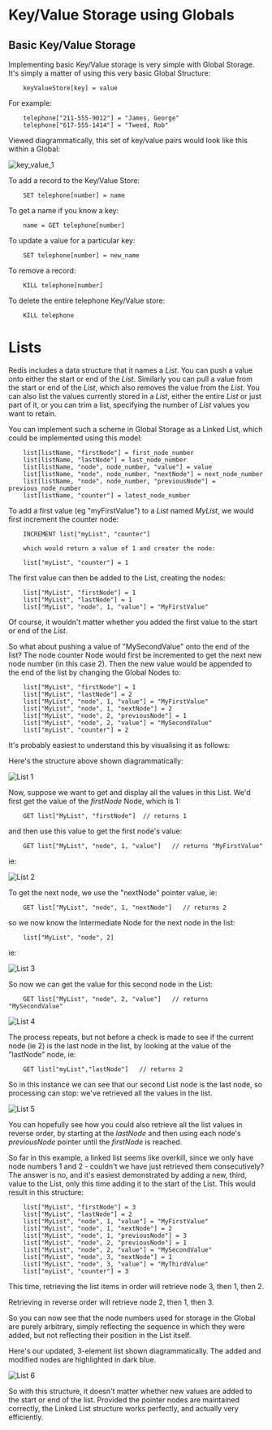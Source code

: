 # Key/Value Storage using Globals

## Basic Key/Value Storage


Implementing basic Key/Value storage is very simple with Global Storage.  It's simply a matter of using this very basic Global Structure:

        keyValueStore[key] = value


For example:

        telephone["211-555-9012"] = "James, George"
        telephone["617-555-1414"] = "Tweed, Rob" 

Viewed diagrammatically, this set of key/value pairs would look like this within a Global:

![key_value_1](./diagrams/kv1.png)


To add a record to the Key/Value Store:

        SET telephone[number] = name

To get a name if you know a key:

        name = GET telephone[number]

To update a value for a particular key:

        SET telephone[number] = new_name

To remove a record:

        KILL telephone[number]


To delete the entire telephone Key/Value store:

        KILL telephone


# Lists

Redis includes a data structure that it names a *List*.  You can push a value onto either the start or end of the *List*.  Similarly you can pull a value from the start or end of the *List*, which also removes the value from the *List*.  You can also list the values currently stored in a *List*, either the entire *List* or just part of it, or you can trim a list, specifying the number of *List* values you want to retain.

You can implement such a scheme in Global Storage as a Linked List, which could be implemented using this model:

        list[listName, "firstNode"] = first_node_number
        list[listName, "lastNode"] = last_node_number
        list[listName, "node", node_number, "value"] = value
        list[listName, "node", node_number, "nextNode"] = next_node_number
        list[listName, "node", node_number, "previousNode"] = previous_node_number 
        list[listName, "counter"] = latest_node_number


To add a first value (eg "myFirstValue") to a *List* named *MyList*, we would first increment the counter node:

        INCREMENT list["myList", "counter"]

        which would return a value of 1 and creater the node:

        list["myList", "counter"] = 1

The first value can then be added to the List, creating the nodes:


        list["MyList", "firstNode"] = 1
        list["MyList", "lastNode"] = 1
        list["MyList", "node", 1, "value"] = "MyFirstValue"

Of course, it wouldn't matter whether you added the first value to the start or end of the *List*.


So what about pushing a value of "MySecondValue" onto the end of the list?  The node counter Node would first be incremented to get the next new node number (in this case 2).  Then the new value would be appended to the end of the list by changing the Global Nodes to:


        list["MyList", "firstNode"] = 1
        list["MyList", "lastNode"] = 2
        list["MyList", "node", 1, "value"] = "MyFirstValue"
        list["MyList", "node", 1, "nextNode"] = 2
        list["MyList", "node", 2, "previousNode"] = 1
        list["MyList", "node", 2, "value"] = "MySecondValue"
        list["myList", "counter"] = 2

It's probably easiest to understand this by visualising it as follows:

Here's the structure above shown diagrammatically:

![List 1](./diagrams/list1.png)

Now, suppose we want to get and display all the values in this List.  We'd first get the value of the *firstNode* Node, which is 1:

        GET list["MyList", "firstNode"]  // returns 1

and then use this value to get the first node's value:

        GET list["MyList", "node", 1, "value"]   // returns "MyFirstValue"

ie:

![List 2](./diagrams/list2.png)

To get the next node, we use the "nextNode" pointer value, ie:


        GET list["MyList", "node", 1, "nextNode"]   // returns 2

so we now know the Intermediate Node for the next node in the list:

        list["MyList", "node", 2]

ie:

![List 3](./diagrams/list3.png)

So now we can get the value for this second node in the List:

        GET list["MyList", "node", 2, "value"]   // returns "MySecondValue"

![List 4](./diagrams/list4.png)


The process repeats, but not before a check is made to see if the current node (ie 2)
is the last node in the list, by looking at the value of the "lastNode" node, ie:

        GET list["myList","lastNode"]   // returns 2

So in this instance we can see that our second List node is the last node, so processing can stop: we've retrieved all the values in the list.

![List 5](./diagrams/list5.png)

You can hopefully see how you could also retrieve all the list values in reverse order, by starting at the *lastNode* and then using each node's *previousNode* pointer until the *firstNode* is reached.



So far in this example, a linked list seems like overkill, since we only have node numbers 1 and 2 - couldn't we have just retrieved them consecutively?  The answer is no, and it's easiest demonstrated by adding a new, third, value to the List, only this time adding it to the start of the List.  This would result in this structure:

        list["MyList", "firstNode"] = 3
        list["MyList", "lastNode"] = 2
        list["MyList", "node", 1, "value"] = "MyFirstValue"
        list["MyList", "node", 1, "nextNode"] = 2
        list["MyList", "node", 1, "previousNode"] = 3
        list["MyList", "node", 2, "previousNode"] = 1
        list["MyList", "node", 2, "value"] = "MySecondValue"
        list["MyList", "node", 3, "nextNode"] = 1
        list["MyList", "node", 3, "value"] = "MyThirdValue"
        list["myList", "counter"] = 3

This time, retrieving the list items in order will retrieve node 3, then 1, then 2.

Retrieving in reverse order will retrieve node 2, then 1, then 3.

So you can now see that the node numbers used for storage in the Global are purely arbitrary, simply reflecting the sequence in which they were added, but not reflecting their position in the List itself.

Here's our updated, 3-element list shown diagrammatically.  The added and modified nodes are highlighted in dark blue.

![List 6](./diagrams/list6.png)

So with this structure, it doesn't matter whether new values are added to the start or end of the list.  Provided the pointer nodes are maintained correctly, the Linked List structure works perfectly, and actually very efficiently.









